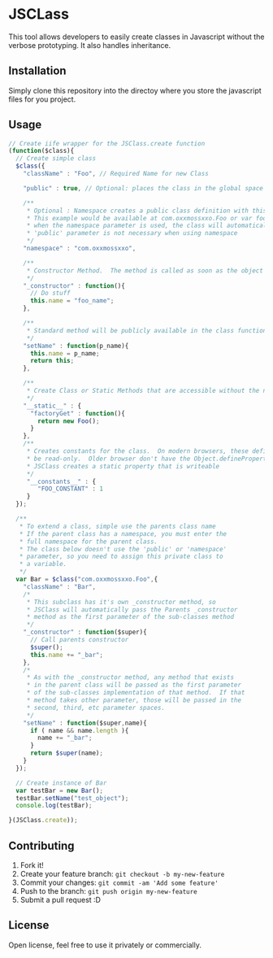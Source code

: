 # JSCLass
This tool allows developers to easily create classes in Javascript without the verbose prototyping.  It also handles inheritance.   

## Installation

Simply clone this repository into the directoy where you store the javascript files for you project.

## Usage
```javascript
// Create iife wrapper for the JSClass.create function
(function($class){
  // Create simple class
  $class({
    "className" : "Foo", // Required Name for new Class

    "public" : true, // Optional: places the class in the global space (Default: false)

    /**
     * Optional : Namespace creates a public class definition with this namespace
     * This example would be available at com.oxxmossxxo.Foo or var foo = new com.oxxmossxxo.Foo();
     * when the namespace parameter is used, the class will automatically be public, so the
     * 'public' parameter is not necessary when using namespace
     */
    "namespace" : "com.oxxmossxxo", 

    /**
     * Constructor Method.  The method is called as soon as the object is created
     */
    "_constructor" : function(){
      // Do stuff
      this.name = "foo_name";
    },

    /**
     * Standard method will be publicly available in the class functions prototype
     */  
    "setName" : function(p_name){
      this.name = p_name;
      return this;
    },

    /**
     * Create Class or Static Methods that are accessible without the need to create an object
     */
    "__static__" : {
      "factoryGet" : function(){
        return new Foo();
      }
    },
    /** 
     * Creates constants for the class.  On modern browsers, these definitions will
     * be read-only.  Older browser don't have the Object.defineProperty method so
     * JSClass creates a static property that is writeable
     */
     "__constants__" : {
        "FOO_CONSTANT" : 1
     }
  });

  /**
   * To extend a class, simple use the parents class name
   * If the parent class has a namespace, you must enter the 
   * full namespace for the parent class.
   * The class below doesn't use the 'public' or 'namespace'
   * parameter, so you need to assign this private class to 
   * a variable.
   */
  var Bar = $class("com.oxxmossxxo.Foo",{
    "className" : "Bar",
    /*
     * This subclass has it's own _constructor method, so 
     * JSClass will automatically pass the Parents _constructor
     * method as the first parameter of the sub-classes method
     */
    "_constructor" : function($super){
      // Call parents constructor 
      $super();
      this.name += "_bar";
    },
    /*
     * As with the _constructor method, any method that exists
     * in the parent class will be passed as the first parameter
     * of the sub-classes implementation of that method.  If that
     * method takes other parameter, those will be passed in the
     * second, third, etc parameter spaces.
     */
    "setName" : function($super,name){
      if ( name && name.length ){
        name += "_bar";
      }
      return $super(name);
    }
  });

  // Create instance of Bar
  var testBar = new Bar();
  testBar.setName("test_object");
  console.log(testBar);

}(JSClass.create));
```


## Contributing

1. Fork it!
2. Create your feature branch: `git checkout -b my-new-feature`
3. Commit your changes: `git commit -am 'Add some feature'`
4. Push to the branch: `git push origin my-new-feature`
5. Submit a pull request :D

## License

Open license, feel free to use it privately or commercially.
